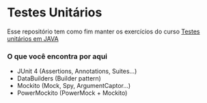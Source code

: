 # Testes Unitários
Esse repositório tem como fim manter os exercícios do curso [Testes unitários em JAVA](https://www.udemy.com/testes-unitarios-em-java/)

### O que você encontra por aqui
* JUnit 4 (Assertions, Annotations, Suites...)
* DataBuilders (Builder pattern)
* Mockito (Mock, Spy, ArgumentCaptor...)
* PowerMockito (PowerMock + Mockito)